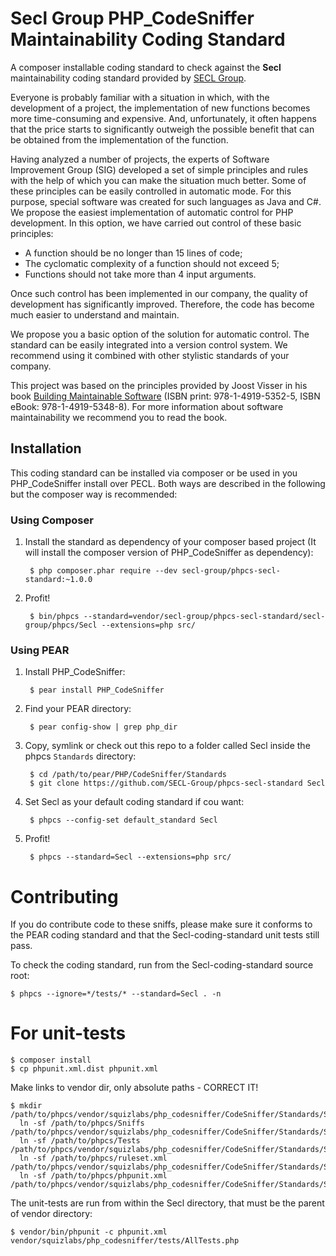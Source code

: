 # Secl Group PHP_CodeSniffer Maintainability Coding Standard

A composer installable coding standard to check against the **Secl** maintainability coding standard provided by [SECL Group](http://seclgroup.com/).

Everyone is probably familiar with a situation in which, with the development of a project, the implementation of new functions becomes more time-consuming and expensive. And, unfortunately, it often happens that the price starts to significantly outweigh the possible benefit that can be obtained from the implementation of the function.

Having analyzed a number of projects, the experts of Software Improvement Group (SIG) developed a set of simple principles and rules with the help of which you can make the situation much better. Some of these principles can be easily controlled in automatic mode. For this purpose, special software was created for such languages as Java and C#. We propose the easiest implementation of automatic control for PHP development. In this option, we have carried out control of these basic principles:
- A function should be no longer than 15 lines of code;
- The cyclomatic complexity of a function should not exceed 5;
- Functions should not take more than 4 input arguments.

Once such control has been implemented in our company, the quality of development has significantly improved. Therefore, the code has become much easier to understand and maintain.  

We propose you a basic option of the solution for automatic control. The standard can be easily integrated into a version control system. We recommend using it combined with other stylistic standards of your company.

This project was based on the principles provided by Joost Visser in his book [Building Maintainable Software](https://github.com/oreillymedia/building_maintainable_software) (ISBN print: 978-1-4919-5352-5, ISBN eBook: 978-1-4919-5348-8). For more information about software maintainability we recommend you to read the book.

## Installation

This coding standard can be installed via composer or be used in you PHP_CodeSniffer install over PECL. Both ways are
described in the following but the composer way is recommended:

### Using Composer

1. Install the standard as dependency of your composer based project (It will install the composer version of PHP_CodeSniffer as dependency):

        $ php composer.phar require --dev secl-group/phpcs-secl-standard:~1.0.0

2. Profit!

        $ bin/phpcs --standard=vendor/secl-group/phpcs-secl-standard/secl-group/phpcs/Secl --extensions=php src/

### Using PEAR

1. Install PHP_CodeSniffer:

        $ pear install PHP_CodeSniffer

2. Find your PEAR directory:

        $ pear config-show | grep php_dir

3. Copy, symlink or check out this repo to a folder called Secl inside the
   phpcs `Standards` directory:

        $ cd /path/to/pear/PHP/CodeSniffer/Standards
        $ git clone https://github.com/SECL-Group/phpcs-secl-standard Secl

4. Set Secl as your default coding standard if cou want:

        $ phpcs --config-set default_standard Secl

5. Profit!

        $ phpcs --standard=Secl --extensions=php src/

# Contributing

If you do contribute code to these sniffs, please make sure it conforms to the PEAR
coding standard and that the Secl-coding-standard unit tests still pass.

To check the coding standard, run from the Secl-coding-standard source root:

    $ phpcs --ignore=*/tests/* --standard=Secl . -n

# For unit-tests

    $ composer install
    $ cp phpunit.xml.dist phpunit.xml
    
Make links to vendor dir, only absolute paths - CORRECT IT!
    
    $ mkdir /path/to/phpcs/vendor/squizlabs/php_codesniffer/CodeSniffer/Standards/Secl
      ln -sf /path/to/phpcs/Sniffs /path/to/phpcs/vendor/squizlabs/php_codesniffer/CodeSniffer/Standards/Secl/Sniffs
      ln -sf /path/to/phpcs/Tests /path/to/phpcs/vendor/squizlabs/php_codesniffer/CodeSniffer/Standards/Secl/Tests
      ln -sf /path/to/phpcs/ruleset.xml /path/to/phpcs/vendor/squizlabs/php_codesniffer/CodeSniffer/Standards/Secl/ruleset.xml
      ln -sf /path/to/phpcs/phpunit.xml /path/to/phpcs/vendor/squizlabs/php_codesniffer/CodeSniffer/Standards/Secl/phpunit.xml

The unit-tests are run from within the Secl directory, that must be the parent of vendor directory:

    $ vendor/bin/phpunit -c phpunit.xml vendor/squizlabs/php_codesniffer/tests/AllTests.php

